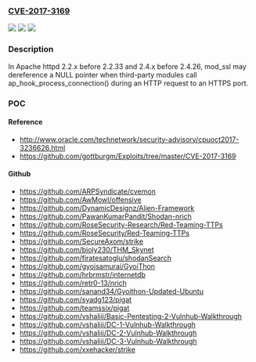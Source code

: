 ### [CVE-2017-3169](https://cve.mitre.org/cgi-bin/cvename.cgi?name=CVE-2017-3169)
![](https://img.shields.io/static/v1?label=Product&message=Apache%20HTTP%20Server&color=blue)
![](https://img.shields.io/static/v1?label=Version&message=n%2Fa&color=blue)
![](https://img.shields.io/static/v1?label=Vulnerability&message=Denial%20of%20Service%20(CWE-476)&color=brighgreen)

### Description

In Apache httpd 2.2.x before 2.2.33 and 2.4.x before 2.4.26, mod_ssl may dereference a NULL pointer when third-party modules call ap_hook_process_connection() during an HTTP request to an HTTPS port.

### POC

#### Reference
- http://www.oracle.com/technetwork/security-advisory/cpuoct2017-3236626.html
- https://github.com/gottburgm/Exploits/tree/master/CVE-2017-3169

#### Github
- https://github.com/ARPSyndicate/cvemon
- https://github.com/AwMowl/offensive
- https://github.com/DynamicDesignz/Alien-Framework
- https://github.com/PawanKumarPandit/Shodan-nrich
- https://github.com/RoseSecurity-Research/Red-Teaming-TTPs
- https://github.com/RoseSecurity/Red-Teaming-TTPs
- https://github.com/SecureAxom/strike
- https://github.com/bioly230/THM_Skynet
- https://github.com/firatesatoglu/shodanSearch
- https://github.com/gyoisamurai/GyoiThon
- https://github.com/hrbrmstr/internetdb
- https://github.com/retr0-13/nrich
- https://github.com/sanand34/Gyoithon-Updated-Ubuntu
- https://github.com/syadg123/pigat
- https://github.com/teamssix/pigat
- https://github.com/vshaliii/Basic-Pentesting-2-Vulnhub-Walkthrough
- https://github.com/vshaliii/DC-1-Vulnhub-Walkthrough
- https://github.com/vshaliii/DC-2-Vulnhub-Walkthrough
- https://github.com/vshaliii/DC-3-Vulnhub-Walkthrough
- https://github.com/xxehacker/strike

